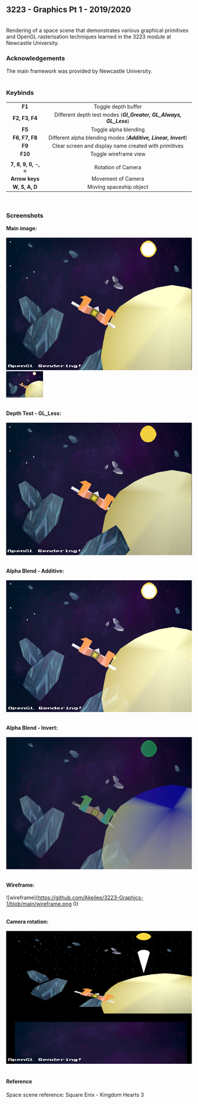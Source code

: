## 3223 - Graphics Pt 1 - 2019/2020
<br />
Rendering of a space scene that demonstrates various graphical primitives and OpenGL rasterisation techniques learned in the 3223 module at Newcastle University.
<br />

### Acknowledgements
The main framework was provided by Newcastle University.
<br /><br />

### Keybinds
| | |
| :---: | :---: |
|**F1**| Toggle depth buffer |
|**F2, F3, F4**| Different depth test modes (**_Gl_Greater, GL_Always, GL_Less_**) |
|**F5**| Toggle alpha blending |
|**F6, F7, F8**| Different alpha blending modes (**_Additive, Linear, Invert_**) |
|**F9**| Clear screen and display name created with primitives |
|**F10**| Toggle wireframe view |
| | |
|**7, 8, 9, 0, -, =**| Rotation of Camera |
|**Arrow keys**| Movement of Camera |
|**W, S, A, D**| Moving spaceship object |
<br />

### Screenshots

**Main image:** <br /><br />
![main](https://github.com/Akeilee/3223-Graphics-1/blob/main/screenshot.png ) 
<img src="https://github.com/Akeilee/3223-Graphics-1/blob/main/screenshot.png" width="100"> <br /><br />

**Depth Test - GL_Less:** <br /><br />
![depth](https://github.com/Akeilee/3223-Graphics-1/blob/main/depthF4.png ) <br /><br />

**Alpha Blend - Additive:**<br /><br />
![additive](https://github.com/Akeilee/3223-Graphics-1/blob/main/additiveBlend.png ) <br /><br />

**Alpha Blend - Invert:** <br /><br />
![invert](https://github.com/Akeilee/3223-Graphics-1/blob/main/invertBlend.png ) <br /><br />

**Wireframe:** <br /><br />
![wireframe](https://github.com/Akeilee/3223-Graphics-1/blob/main/wireframe.png 0) <br /><br />

**Camera rotation:** <br /><br />
![camera](https://github.com/Akeilee/3223-Graphics-1/blob/main/cameraRotation.png ) <br /><br />

#### Reference
Space scene reference: Square Enix - Kingdom Hearts 3
<br /><br />
